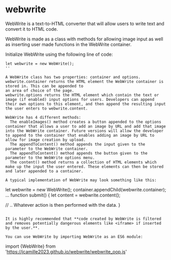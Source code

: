 # webwrite
WebWrite is a text-to-HTML converter that will allow users to write text and convert it to HTML code.

WebWrite is made as a class with methods for allowing image input as well as inserting user made functions in the WebWrite container.

Initialize WebWrite using the following line of code:
```
let webwrite = new WebWrite();
''

A WebWrite class has two properties: container and options.
webwrite.container returns the HTML element the WebWrite container is stored in. This can be appended to
an area of choice of the page.
webwrite.options returns the HTML element which contain the text or image (if enabled) input options for users. Developers can append their own options to this element, and then append the resulting input the user enters to webwrite.content.

WebWrite has 4 different methods:
  The enableImages() method creates a button appended to the options container that allows a user to add an image by URL and add that image into the WebWrite container. Future versions will allow the developer to append to the container that enables adding an image by URL to allow for image creation by upload.
  The appendToContent() method appends the input given to the parameter to the WebWrite container.
  The appendToContent() method appends the button given to the parameter to the WebWrite options menu.
  The content() method returns a collection of HTML elements which make up the input the user entered. These elements can then be stored and later appended to a container.

A typical implementation of WebWrite may look something like this:
```
let webwrite = new WebWrite();
container.appendChild(webwrite.container);
  ...
function submit() {
  let content = webwrite.content();

// .. Whatever action is then performed with the data.
}
```

It is highly recommended that **code created by WebWrite is filtered and removes potentially dangerous elements like <iframe> if inserted by the user.**. 

You can use WebWrite by importing WebWrite as an ES6 module:
```
import {WebWrite} from 'https://jcamille2023.github.io/webwrite/webwrite_oop.js'
```
